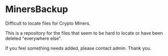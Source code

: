 # MinersBackup
Difficult to locate files for Crypto Miners.

This is a repository for the files that seem to be hard to locate or have been deleted "everywhere else".

If you feel something needs added, please contact admin. Thank you.
